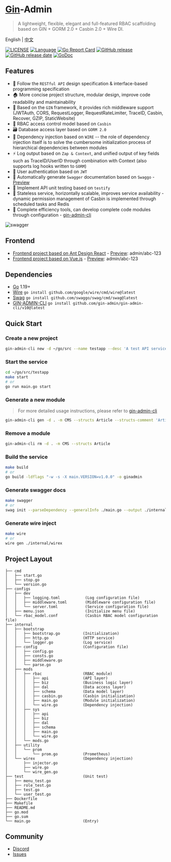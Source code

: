 # [Gin](https://github.com/gin-gonic/gin)-Admin

> A lightweight, flexible, elegant and full-featured RBAC scaffolding based on GIN + GORM 2.0 + Casbin 2.0 + Wire DI.

English | [中文](README_CN.md)

[![LICENSE](https://img.shields.io/github/license/LyricTian/gin-admin.svg)](https://github.com/LyricTian/gin-admin/blob/main/LICENSE)
[![Language](https://img.shields.io/badge/Language-Go-blue.svg)](https://golang.org/)
[![Go Report Card](https://goreportcard.com/badge/github.com/LyricTian/gin-admin)](https://goreportcard.com/report/github.com/LyricTian/gin-admin)
[![GitHub release](https://img.shields.io/github/tag/LyricTian/gin-admin.svg?label=release)](https://github.com/LyricTian/gin-admin/releases)
[![GitHub release date](https://img.shields.io/github/release-date/LyricTian/gin-admin.svg)](https://github.com/LyricTian/gin-admin/releases)
[![GoDoc](https://img.shields.io/badge/Godoc-reference-blue.svg)](https://godoc.org/github.com/LyricTian/gin-admin)

## Features

- :scroll: Follow the `RESTful API` design specification & interface-based programming specification
- :house: More concise project structure, modular design, improve code readability and maintainability
- :toolbox: Based on the `GIN` framework, it provides rich middleware support (JWTAuth, CORS, RequestLogger, RequestRateLimiter, TraceID, Casbin, Recover, GZIP, StaticWebsite)
- :closed_lock_with_key: RBAC access control model based on `Casbin`
- :card_file_box: Database access layer based on `GORM 2.0`
- :electric_plug: Dependency injection based on `WIRE` -- the role of dependency injection itself is to solve the cumbersome initialization process of hierarchical dependencies between modules
- :zap: Log output based on `Zap & Context`, and unified output of key fields such as TraceID/UserID through combination with Context (also supports log hooks written to `GORM`)
- :key: User authentication based on `JWT`
- :microscope: Automatically generate `Swagger` documentation based on `Swaggo` - [Preview](http://101.42.232.163:8040/swagger/index.html)
- :test_tube: Implement API unit testing based on `testify`
- :100: Stateless service, horizontally scalable, improves service availability - dynamic permission management of Casbin is implemented through scheduled tasks and Redis
- :hammer: Complete efficiency tools, can develop complete code modules through configuration - [gin-admin-cli](https://github.com/gin-admin/gin-admin-cli)

![swagger](./swagger.jpeg)

## Frontend

- [Frontend project based on Ant Design React](https://github.com/gin-admin/gin-admin-frontend) - [Preview](http://101.42.232.163:8040/): admin/abc-123
- [Frontend project based on Vue.js](https://github.com/gin-admin/gin-admin-vue) - [Preview](http://101.42.232.163:8080/): admin/abc-123

## Dependencies

- [Go](https://golang.org/) 1.19+
- [Wire](github.com/google/wire) `go install github.com/google/wire/cmd/wire@latest`
- [Swag](github.com/swaggo/swag) `go install github.com/swaggo/swag/cmd/swag@latest`
- [GIN-ADMIN-CLI](https://github.com/gin-admin/gin-admin-cli) `go install github.com/gin-admin/gin-admin-cli/v10@latest`

## Quick Start

### Create a new project

```bash
gin-admin-cli new -d ~/go/src --name testapp --desc 'A test API service based on golang.' --pkg 'github.com/xxx/testapp'
```

### Start the service

```bash
cd ~/go/src/testapp
make start
# or
go run main.go start
```

### Generate a new module

> For more detailed usage instructions, please refer to [gin-admin-cli](https://github.com/gin-admin/gin-admin-cli)

```bash
gin-admin-cli gen -d . -m CMS --structs Article --structs-comment 'Article management'
```

### Remove a module

```bash
gin-admin-cli rm -d . -m CMS --structs Article
```

### Build the service

```bash
make build
# or
go build -ldflags "-w -s -X main.VERSION=v1.0.0" -o ginadmin
```

### Generate swagger docs

```bash
make swagger
# or
swag init --parseDependency --generalInfo ./main.go --output ./internal/swagger
```

### Generate wire inject

```bash
make wire
# or
wire gen ./internal/wirex
```

## Project Layout

```text
├── cmd
│   ├── start.go
│   ├── stop.go
│   └── version.go
├── configs
│   ├── dev
│   │   ├── logging.toml           (Log configuration file)
│   │   ├── middleware.toml        (Middleware configuration file)
│   │   └── server.toml            (Service configuration file)
│   ├── menu.json                  (Initialize menu file)
│   └── rbac_model.conf            (Casbin RBAC model configuration file)
├── internal
│   ├── bootstrap
│   │   ├── bootstrap.go          (Initialization)
│   │   ├── http.go               (HTTP service)
│   │   └── logger.go             (Log service)
│   ├── config                    (Configuration file)
│   │   ├── config.go
│   │   ├── consts.go
│   │   ├── middleware.go
│   │   └── parse.go
│   ├── mods
│   │   ├── rbac                  (RBAC module)
│   │   │   ├── api               (API layer)
│   │   │   ├── biz               (Business logic layer)
│   │   │   ├── dal               (Data access layer)
│   │   │   ├── schema            (Data model layer)
│   │   │   ├── casbin.go         (Casbin initialization)
│   │   │   ├── main.go           (Module initialization)
│   │   │   └── wire.go           (Dependency injection)
│   │   ├── sys
│   │   │   ├── api
│   │   │   ├── biz
│   │   │   ├── dal
│   │   │   ├── schema
│   │   │   ├── main.go
│   │   │   └── wire.go
│   │   └── mods.go
│   ├── utility
│   │   └── prom
│   │       └── prom.go           (Prometheus)
│   └── wirex                     (Dependency injection)
│       ├── injector.go
│       ├── wire.go
│       └── wire_gen.go
├── test                          (Unit test)
│   ├── menu_test.go
│   ├── role_test.go
│   ├── test.go
│   └── user_test.go
├── Dockerfile
├── Makefile
├── README.md
├── go.mod
├── go.sum
└── main.go                       (Entry)
```

## Community

- [Discord](https://discord.gg/UCnpActY)
- [Issues](https://github.com/LyricTian/gin-admin/issues)
